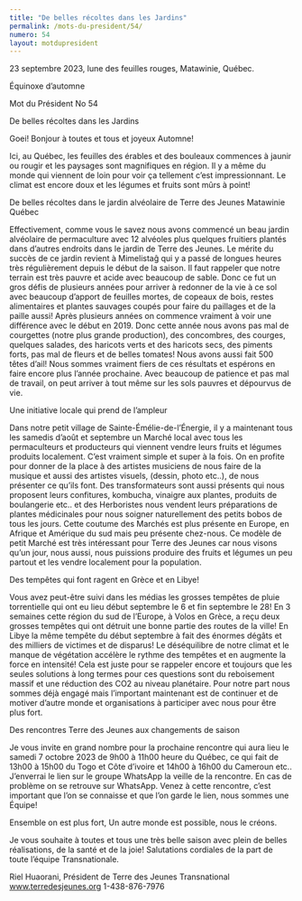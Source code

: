 ```yaml
---
title: "De belles récoltes dans les Jardins"
permalink: /mots-du-president/54/
numero: 54
layout: motdupresident
---
```

23 septembre 2023, lune des feuilles rouges, Matawinie, Québec.

Équinoxe d’automne

Mot du Président No 54



De belles récoltes dans les Jardins

Goei! Bonjour à toutes et tous et joyeux Automne!

Ici, au Québec, les feuilles des érables et des bouleaux commences à jaunir ou rougir et les paysages sont magnifiques en région. Il y a même du monde qui viennent de loin pour voir ça tellement c’est impressionnant. Le climat est encore doux et les légumes et fruits sont mûrs à point!

De belles récoltes dans le jardin alvéolaire de Terre des Jeunes Matawinie Québec

Effectivement, comme vous le savez nous avons commencé un beau jardin alvéolaire de permaculture avec 12 alvéoles plus quelques fruitiers plantés dans d’autres endroits dans le jardin de Terre des Jeunes. Le mérite du succès de ce jardin revient à Mimelistaĝ qui y a passé de longues heures très régulièrement depuis le début de la saison. Il faut rappeler que notre terrain est très pauvre et acide avec beaucoup de sable. Donc ce fut un gros défis de plusieurs années pour arriver à redonner de la vie à ce sol avec beaucoup d’apport de feuilles mortes, de copeaux de bois, restes alimentaires et plantes sauvages coupés pour faire du paillages et de la paille aussi! Après plusieurs années on commence vraiment à voir une différence avec le début en 2019. Donc cette année nous avons pas mal de courgettes (notre plus grande production), des concombres, des courges, quelques salades, des haricots verts et des haricots secs, des piments forts, pas mal de fleurs et de belles tomates! Nous avons aussi fait 500 têtes d’ail! Nous sommes vraiment fiers de ces résultats et espérons en faire encore plus l’année prochaine. Avec beaucoup de patience et pas mal de travail, on peut arriver à tout même sur les sols pauvres et dépourvus de vie.

Une initiative locale qui prend de l’ampleur

Dans notre petit village de Sainte-Émélie-de-l’Énergie, il y a maintenant tous les samedis d’août et septembre un Marché local avec tous les permaculteurs et producteurs qui viennent vendre leurs fruits et légumes produits localement. C’est vraiment simple et super à la fois. On en profite pour donner de la place à des artistes musiciens de nous faire de la musique et aussi des artistes visuels, (dessin, photo etc..), de nous présenter ce qu’ils font. Des transformateurs sont aussi présents qui nous proposent leurs confitures, kombucha, vinaigre aux plantes, produits de boulangerie etc.. et des Herboristes nous vendent leurs préparations de plantes médicinales pour nous soigner naturellement des petits bobos de tous les jours. Cette coutume des Marchés est plus présente en Europe, en Afrique et Amérique du sud mais peu présente chez-nous. Ce modèle de petit Marché est très intéressant pour Terre des Jeunes car nous visons qu’un jour, nous aussi, nous puissions produire des fruits et légumes un peu partout et les vendre localement pour la population.





Des tempêtes qui font ragent en Grèce et en Libye!

Vous avez peut-être suivi dans les médias les grosses tempêtes de pluie torrentielle qui ont eu lieu début septembre le 6 et fin septembre le 28! En 3 semaines cette région du sud de l’Europe, à Volos en Grèce, a reçu deux grosses tempêtes qui ont détruit une bonne partie des routes de la ville! En Libye la même tempête du début septembre à fait des énormes dégâts et des milliers de victimes et de disparus! Le déséquilibre de notre climat et le manque de végétation accélère le rythme des tempêtes et en augmente la force en intensité! Cela est juste pour se rappeler encore et toujours que les seules solutions à long termes pour ces questions sont du reboisement massif et une réduction des CO2 au niveau planétaire. Pour notre part nous sommes déjà engagé mais l’important maintenant est de continuer et de motiver d’autre monde et organisations à participer avec nous pour être plus fort.

Des rencontres Terre des Jeunes aux changements de saison

Je vous invite en grand nombre pour la prochaine rencontre qui aura lieu le samedi 7 octobre 2023 de 9h00 à 11h00 heure du Québec, ce qui fait de 13h00 à 15h00 du Togo et Côte d’ivoire et 14h00 à 16h00 du Cameroun etc.. J’enverrai le lien sur le groupe WhatsApp la veille de la rencontre. En cas de problème on se retrouve sur WhatsApp. Venez à cette rencontre, c’est important que l’on se connaisse et que l’on garde le lien, nous sommes une Équipe!



Ensemble on est plus fort, Un autre monde est possible, nous le créons.



Je vous souhaite à toutes et tous une très belle saison avec plein de belles réalisations, de la santé et de la joie! Salutations cordiales de la part de toute l’équipe Transnationale.

Riel Huaorani, Président de Terre des Jeunes Transnational www.terredesjeunes.org 1-438-876-7976
